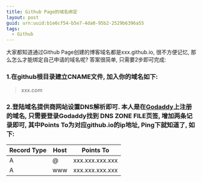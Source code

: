 ```yaml
---
title: Github Page的域名绑定
layout: post
guid: urn:uuid:b1e6cf54-b5e7-4da0-95b2-2529b6396a55
tags:
  - Github
---
```


大家都知道通过Github Page创建的博客域名都是xxx.github.io, 很不方便记忆, 那么怎么才能绑定自己申请的域名呢?
答案很简单, 只需要2步即可完成:

### 1.在github根目录建立CNAME文件, 加入你的域名如下:

> xxx.com

### 2.登陆域名提供商网站设置DNS解析即可. 本人是在[Godaddy](https://www.godaddy.com)上注册的域名, 只需要登录Godaddy找到  DNS ZONE FILE页签, 增加两条记录即可, 其中Points To为对应github.io的ip地址, Ping下就知道了, 如下:

| Record Type | Host | Points To       |
| ---    | ---  | ---             |
| A      |  @   | xxx.xxx.xxx.xxx |
| A      | www  | xxx.xxx.xxx.xxx |

